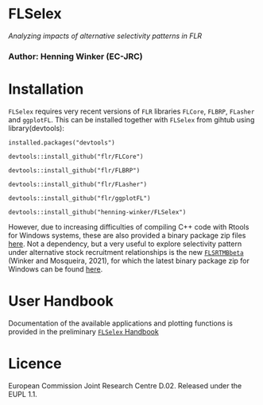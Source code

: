 # FLSelex
*Analyzing impacts of alternative selectivity patterns in FLR* 


### Author: Henning Winker (EC-JRC) 

# Installation

`FLSelex` requires very recent versions of `FLR` libraries `FLCore`, `FLBRP`, `FLasher` and `ggplotFL`. This can be installed together with `FLSelex` from gihtub using library(devtools):

```{r, eval=FALSE}
installed.packages("devtools")

devtools::install_github("flr/FLCore")

devtools::install_github("flr/FLBRP")

devtools::install_github("flr/FLasher")

devtools::install_github("flr/ggplotFL")

devtools::install_github("henning-winker/FLSelex")

```
However, due to increasing difficulties of compiling C++ code with Rtools for Windows systems, these are also provided a binary package zip files [here](https://github.com/Henning-Winker/FLSelex/tree/main/binary_package/win). Not a dependency, but a very useful to explore selectivity pattern under alternative stock recruitment relationships is the new [`FLSRTMBbeta`](https://github.com/Henning-Winker/FLSRTMBbeta/blob/main/README.md) (Winker and Mosqueira, 2021), for which the latest binary package zip for Windows can be found [here](https://github.com/Henning-Winker/FLSRTMBbeta/tree/main/BinaryPackage/win). 


# User Handbook

Documentation of the available applications and plotting functions is provided in the preliminary [`FLSelex` Handbook](https://github.com/Henning-Winker/FLSelex/blob/main/vignette/FLSelex_handbook.pdf)

# Licence

European Commission Joint Research Centre D.02. Released under the EUPL 1.1.
